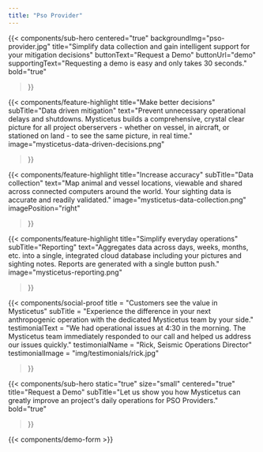 ```yaml
---
title: "Pso Provider"
---
```


{{< components/sub-hero
	centered="true"
	backgroundImg="pso-provider.jpg"
	title="Simplify data collection and gain intelligent support for your mitigation decisions"
	buttonText="Request a Demo"
	buttonUrl="demo"
	supportingText="Requesting a demo is easy and only takes 30 seconds."
	bold="true"
>}}

{{< components/feature-highlight
	title="Make better decisions"
	subTitle="Data driven mitigation"
	text="Prevent unnecessary operational delays and shutdowns. Mysticetus builds a comprehensive, crystal clear picture for all project oberservers - whether on vessel, in aircraft, or stationed on land - to see the same picture, in real time."
	image="mysticetus-data-driven-decisions.png"
>}}

{{< components/feature-highlight
	title="Increase accuracy"
	subTitle="Data collection"
	text="Map animal and vessel locations, viewable and shared across connected computers around the world. Your sighting data is accurate and readily validated."
	image="mysticetus-data-collection.png"
	imagePosition="right"
>}}

{{< components/feature-highlight
	title="Simplify everyday operations"
	subTitle="Reporting"
	text="Aggregates data across days, weeks, months, etc. into a single, integrated cloud database including your pictures and sighting notes. Reports are generated with a single button push."
	image="mysticetus-reporting.png"
>}}

{{< components/social-proof 
	title = "Customers see the value in Mysticetus"
	subTitle = "Experience the difference in your next anthropogenic operation with the dedicated Mysticetus team by your side."
	testimonialText = "We had operational issues at 4:30 in the morning. The Mysticetus team immediately responded to our call and helped us address our issues quickly."
	testimonialName = "Rick, Seismic Operations Director"
	testimonialImage = "img/testimonials/rick.jpg"
>}}

{{< components/sub-hero
	static="true"
	size="small"
	centered="true"
	title="Request a Demo"
	subTitle="Let us show you how Mysticetus can greatly improve an project's daily operations for PSO Providers."
	bold="true"
>}}

{{< components/demo-form >}}